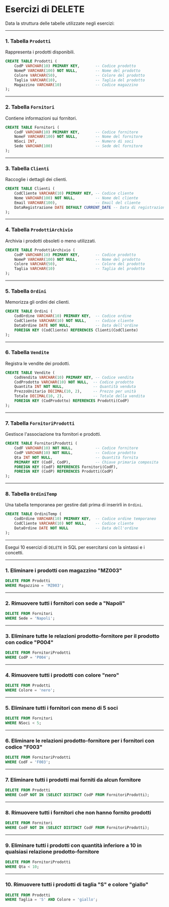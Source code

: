 
# Esercizi di DELETE

Data la struttura delle tabelle utilizzate negli esercizi:

---

### **1. Tabella `Prodotti`**
Rappresenta i prodotti disponibili.

```sql
CREATE TABLE Prodotti (
    CodP VARCHAR(10) PRIMARY KEY,       -- Codice prodotto
    NomeP VARCHAR(100) NOT NULL,        -- Nome del prodotto
    Colore VARCHAR(50),                 -- Colore del prodotto
    Taglia VARCHAR(10),                 -- Taglia del prodotto
    Magazzino VARCHAR(10)               -- Codice magazzino
);
```

---

### **2. Tabella `Fornitori`**
Contiene informazioni sui fornitori.

```sql
CREATE TABLE Fornitori (
    CodF VARCHAR(10) PRIMARY KEY,       -- Codice fornitore
    NomeF VARCHAR(100) NOT NULL,        -- Nome del fornitore
    NSoci INT,                          -- Numero di soci
    Sede VARCHAR(100)                   -- Sede del fornitore
);
```

---

### **3. Tabella `Clienti`**
Raccoglie i dettagli dei clienti.

```sql
CREATE TABLE Clienti (
    CodCliente VARCHAR(10) PRIMARY KEY, -- Codice cliente
    Nome VARCHAR(100) NOT NULL,         -- Nome del cliente
    Email VARCHAR(100),                 -- Email del cliente
    DataRegistrazione DATE DEFAULT CURRENT_DATE -- Data di registrazione
);
```

---

### **4. Tabella `ProdottiArchivio`**
Archivia i prodotti obsoleti o meno utilizzati.

```sql
CREATE TABLE ProdottiArchivio (
    CodP VARCHAR(10) PRIMARY KEY,       -- Codice prodotto
    NomeP VARCHAR(100) NOT NULL,        -- Nome del prodotto
    Colore VARCHAR(50),                 -- Colore del prodotto
    Taglia VARCHAR(10)                  -- Taglia del prodotto
);
```

---

### **5. Tabella `Ordini`**
Memorizza gli ordini dei clienti.

```sql
CREATE TABLE Ordini (
    CodOrdine VARCHAR(10) PRIMARY KEY,  -- Codice ordine
    CodCliente VARCHAR(10) NOT NULL,    -- Codice cliente
    DataOrdine DATE NOT NULL,           -- Data dell'ordine
    FOREIGN KEY (CodCliente) REFERENCES Clienti(CodCliente)
);
```

---

### **6. Tabella `Vendite`**
Registra le vendite dei prodotti.

```sql
CREATE TABLE Vendite (
    CodVendita VARCHAR(10) PRIMARY KEY, -- Codice vendita
    CodProdotto VARCHAR(10) NOT NULL,  -- Codice prodotto
    Quantita INT NOT NULL,             -- Quantità venduta
    PrezzoUnitario DECIMAL(10, 2),     -- Prezzo per unità
    Totale DECIMAL(10, 2),             -- Totale della vendita
    FOREIGN KEY (CodProdotto) REFERENCES Prodotti(CodP)
);
```

---

### **7. Tabella `FornitoriProdotti`**
Gestisce l'associazione tra fornitori e prodotti.

```sql
CREATE TABLE FornitoriProdotti (
    CodF VARCHAR(10) NOT NULL,          -- Codice fornitore
    CodP VARCHAR(10) NOT NULL,          -- Codice prodotto
    Qta INT NOT NULL,                   -- Quantità fornita
    PRIMARY KEY (CodF, CodP),           -- Chiave primaria composita
    FOREIGN KEY (CodF) REFERENCES Fornitori(CodF),
    FOREIGN KEY (CodP) REFERENCES Prodotti(CodP)
);
```

---

### **8. Tabella `OrdiniTemp`**
Una tabella temporanea per gestire dati prima di inserirli in `Ordini`.

```sql
CREATE TABLE OrdiniTemp (
    CodOrdine VARCHAR(10) PRIMARY KEY,  -- Codice ordine temporaneo
    CodCliente VARCHAR(10) NOT NULL,    -- Codice cliente
    DataOrdine DATE NOT NULL            -- Data dell'ordine
);
```

---

Esegui 10 esercizi di `DELETE` in SQL per esercitarsi con la sintassi e i concetti.

---

### **1. Eliminare i prodotti con magazzino "MZ003"**

```sql
DELETE FROM Prodotti
WHERE Magazzino = 'MZ003';
```

---

### **2. Rimuovere tutti i fornitori con sede a "Napoli"**
```sql
DELETE FROM Fornitori
WHERE Sede = 'Napoli';
```

---

### **3. Eliminare tutte le relazioni prodotto-fornitore per il prodotto con codice "P004"**
```sql
DELETE FROM FornitoriProdotti
WHERE CodP = 'P004';
```

---

### **4. Rimuovere tutti i prodotti con colore "nero"**
```sql
DELETE FROM Prodotti
WHERE Colore = 'nero';
```

---

### **5. Eliminare tutti i fornitori con meno di 5 soci**
```sql
DELETE FROM Fornitori
WHERE NSoci < 5;
```

---

### **6. Eliminare le relazioni prodotto-fornitore per i fornitori con codice "F003"**
```sql
DELETE FROM FornitoriProdotti
WHERE CodF = 'F003';
```

---

### **7. Eliminare tutti i prodotti mai forniti da alcun fornitore**
```sql
DELETE FROM Prodotti
WHERE CodP NOT IN (SELECT DISTINCT CodP FROM FornitoriProdotti);
```

---

### **8. Rimuovere tutti i fornitori che non hanno fornito prodotti**
```sql
DELETE FROM Fornitori
WHERE CodF NOT IN (SELECT DISTINCT CodF FROM FornitoriProdotti);
```

---

### **9. Eliminare tutti i prodotti con quantità inferiore a 10 in qualsiasi relazione prodotto-fornitore**
```sql
DELETE FROM FornitoriProdotti
WHERE Qta < 10;
```

---

### **10. Rimuovere tutti i prodotti di taglia "S" e colore "giallo"**
```sql
DELETE FROM Prodotti
WHERE Taglia = 'S' AND Colore = 'giallo';
```

